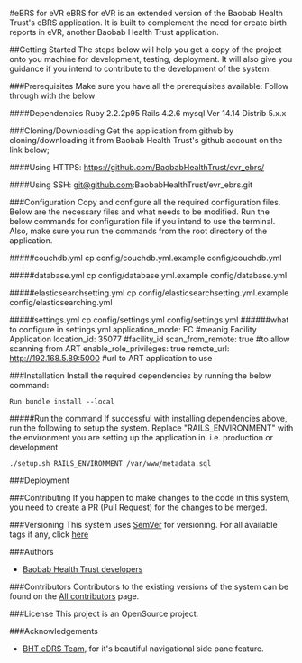 #eBRS for eVR
eBRS for eVR is an extended version of the Baobab Health Trust's eBRS application. It is built to complement the need for 
create birth reports in eVR, another Baobab Health Trust application. 

##Getting Started
The steps below will help you get a copy of the project onto you machine for development, testing, deployment. 
It will also give you guidance if you intend to contribute to the development of the system.

###Prerequisites
Make sure you have all the prerequisites available: Follow through with the below

####Dependencies
    Ruby 2.2.2p95 
    Rails 4.2.6
    mysql Ver 14.14 Distrib 5.x.x
    
###Cloning/Downloading
Get the application from github by cloning/downloading it from Baobab Health Trust's github account on the link below;

####Using HTTPS:
    https://github.com/BaobabHealthTrust/evr_ebrs/
    
####Using SSH:
    git@github.com:BaobabHealthTrust/evr_ebrs.git
    
###Configuration
Copy and configure all the required configuration files. Below are the necessary files and what needs to be modified.
Run the below commands for configuration file if you intend to use the terminal. Also, make sure you run the commands
from the root directory of the application.

#####couchdb.yml
    cp config/couchdb.yml.example config/couchdb.yml

#####database.yml
    cp config/database.yml.example config/database.yml

#####elasticsearchsetting.yml
    cp config/elasticsearchsetting.yml.example config/elasticsearching.yml

#####settings.yml
    cp config/settings.yml config/settings.yml
######what to configure in settings.yml
    application_mode: FC #meanig Facility Application
    location_id: 35077  #facility_id
    scan_from_remote: true #to allow scanning from ART
    enable_role_privileges: true 
    remote_url: http://192.168.5.89:5000 #url to ART application to use 
    
###Installation
Install the required dependencies by running the below command:
    
    Run bundle install --local

#####Run the command 
If successful with installing dependencies above, run the following to setup the system. Replace "RAILS_ENVIRONMENT" 
with the environment you are setting up the application in. i.e. production or development

    ./setup.sh RAILS_ENVIRONMENT /var/www/metadata.sql

###Deployment

###Contributing
If you happen to make changes to the code in this system, you need to create a PR (Pull Request) for the changes to be merged.

###Versioning
This system uses [SemVer](http://semver.org/) for versioning.
For all available tags if any, click [here](https://github.com/BaobabHealthTrust/evr_ebrs/tags)

###Authors
* [Baobab Health Trust developers](https://github.com/orgs/BaobabHealthTrust/teams/developers/members)

###Contributors
Contributors to the existing versions of the system can be found on the
[All contributors](https://github.com/BaobabHealthTrust/evr_ebrs/graphs/contributors) page.

###License
This project is an OpenSource project.

###Acknowledgements
* [BHT eDRS Team](), for it's beautiful navigational side pane feature.

